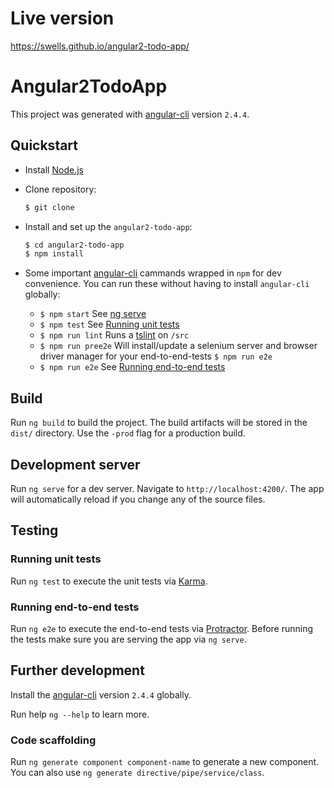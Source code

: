 # Live version

https://swells.github.io/angular2-todo-app/

# Angular2TodoApp

This project was generated with [angular-cli](https://github.com/angular/angular-cli) version `2.4.4`.

## Quickstart

- Install [Node.js](https://nodejs.org/en/download/)
- Clone repository:

   ```bash
   $ git clone 
   ```
- Install and set up the `angular2-todo-app`:
   ```bash
   $ cd angular2-todo-app
   $ npm install
   ```
- Some important [angular-cli](https://github.com/angular/angular-cli) cammands wrapped in `npm` for dev convenience. You can run these without having to install `angular-cli` globally:

   - `$ npm start`  See [ng serve](#development-server)
   - `$ npm test` See [Running unit tests](#running-unit-tests)
   - `$ npm run lint` Runs a [tslint](https://palantir.github.io/tslint/) on `/src`
   - `$ npm run pree2e` Will install/update a selenium server and browser driver manager for your end-to-end-tests `$ npm run e2e`
   - `$ npm run e2e` See [Running end-to-end tests](#running-end-to-end-tests)

## Build

Run `ng build` to build the project. The build artifacts will be stored in the `dist/` directory. Use the `-prod` flag for a production build.

## Development server

Run `ng serve` for a dev server. Navigate to `http://localhost:4200/`. The app will automatically reload if you change any of the source files.

## Testing

### Running unit tests

Run `ng test` to execute the unit tests via [Karma](https://karma-runner.github.io).

### Running end-to-end tests

Run `ng e2e` to execute the end-to-end tests via [Protractor](http://www.protractortest.org/).
Before running the tests make sure you are serving the app via `ng serve`.

## Further development

Install the [angular-cli](https://github.com/angular/angular-cli) version `2.4.4` globally.

Run help `ng --help` to learn more.

### Code scaffolding

Run `ng generate component component-name` to generate a new component. You can also use `ng generate directive/pipe/service/class`.

